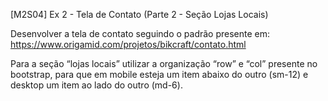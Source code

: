 [M2S04] Ex 2 - Tela de Contato (Parte 2 - Seção Lojas Locais)

Desenvolver a tela de contato seguindo o padrão presente em: https://www.origamid.com/projetos/bikcraft/contato.html

Para a seção “lojas locais” utilizar a organização “row” e “col” presente no bootstrap, para que em mobile esteja um item abaixo do outro (sm-12) e desktop um item ao lado do outro (md-6).